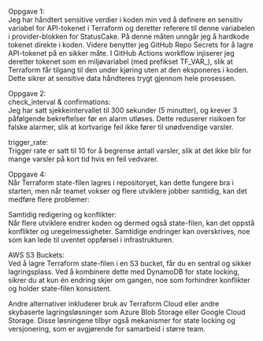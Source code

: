 Oppgave 1: <br/>
Jeg har håndtert sensitive verdier i koden min ved å definere en sensitiv variabel for API-tokenet i Terraform og deretter referere til denne variabelen i provider-blokken for StatusCake. På denne måten unngår jeg å hardkode tokenet direkte i koden. Videre benytter jeg GitHub Repo Secrets for å lagre API-tokenet på en sikker måte. I GitHub Actions workflow injiserer jeg deretter tokenet som en miljøvariabel (med prefikset TF_VAR_), slik at Terraform får tilgang til den under kjøring uten at den eksponeres i koden. Dette sikrer at sensitive data håndteres trygt gjennom hele prosessen.

Oppgave 2: <br/>
check_interval & confirmations:<br/>
Jeg har satt sjekkeintervallet til 300 sekunder (5 minutter), og krever 3 påfølgende bekreftelser før en alarm utløses. Dette reduserer risikoen for falske alarmer, slik at kortvarige feil ikke fører til unødvendige varsler. 

trigger_rate:<br/>
Trigger rate er satt til 10 for å begrense antall varsler, slik at det ikke blir for mange varsler på kort tid hvis en feil vedvarer.

Oppgave 4:<br/>
Når Terraform state-filen lagres i repositoryet, kan dette fungere bra i starten, men når teamet vokser og flere utviklere jobber samtidig, kan det medføre flere problemer:

Samtidig redigering og konflikter:<br/>
Når flere utviklere endrer koden og dermed også state-filen, kan det oppstå konflikter og uregelmessigheter. Samtidige endringer kan overskrives, noe som kan lede til uventet oppførsel i infrastrukturen.

AWS S3 Buckets: <br/>
Ved å lagre Terraform state-filen i en S3 bucket, får du en sentral og sikker lagringsplass. Ved å kombinere dette med DynamoDB for state locking, sikrer du at kun én endring skjer om gangen, noe som forhindrer konflikter og holder state-filen konsistent.

Andre alternativer inkluderer bruk av Terraform Cloud eller andre skybaserte lagringsløsninger som Azure Blob Storage eller Google Cloud Storage. Disse løsningene tilbyr også mekanismer for state locking og versjonering, som er avgjørende for samarbeid i større team.